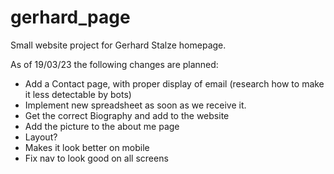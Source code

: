 # gerhard_page
Small website project for Gerhard Stalze homepage.

As of 19/03/23 the following changes are planned:
- Add a Contact page, with proper display of email (research how to make it less detectable by bots)
- Implement new spreadsheet as soon as we receive it.
- Get the correct Biography and add to the website
- Add the picture to the about me page
- Layout?
- Makes it look better on mobile
- Fix nav to look good on all screens
